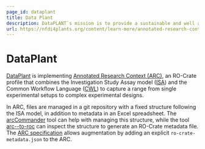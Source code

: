 ```yaml
---
page_id: dataplant
title: Data Plant
description: DataPLANT`s mission is to provide a sustainable and well annotated data management platform for plant sciences.
url: https://nfdi4plants.org/content/learn-more/annotated-research-context.html
---
```


# DataPlant

[DataPlant](https://nfdi4plants.org/) is implementing [Annotated Research Context (ARC)](https://nfdi4plants.org/content/learn-more/annotated-research-context.html), an RO-Crate profile that combines the Investigation Study Assay model ([ISA](https://isa-specs.readthedocs.io/en/latest/isamodel.html)) and the Common Workflow Language ([CWL](https://www.commonwl.org/)) to capture a range from single experimental setups to complex experimental designs. 

In ARC, files are managed in a git repository with a fixed structure following the ISA model, in addition to metadata in an Excel spreadsheet. The [arcCommander](https://github.com/nfdi4plants/arcCommander) tool can help with managing this structure, while the tool [arc--to-roc](https://github.com/nfdi4plants/arc-to-roc) can inspect the structure to generate an RO-Crate metadata file.
The [ARC specification](https://github.com/nfdi4plants/ARC-specification/blob/main/ARC%20specification.md#appendix-conversion-of-arcs-to-ro-crates) allows augmentation by adding an explicit `ro-crate-metadata.json` to the ARC.

<!--
[![dataplant logo](../assets/img/dataplant.svg)](https://dataplant.org/)

[dataplant](https://reliance.rohub.org/) (EXAMPLE-ACRONYM), is a...

dataplant uses RO-Crate for ... as ....

dataplant works with Project X, .....

![dataplant screenshot with RO-Crate(../assets/img/dataplant-screenshot.png)


## RO-Crate in dataplant

(Show practically how RO-Crate is used, link to profile of RO-Crate, etc.)

The dataplant API supports [RO-Crate export](http://dataplant.org/docs/ro-crate) as...

dataplant also plans to do...

dataplant:
```
curl -H "Accept: application/ld+json" https://dataplant.com/ro-crate/a72f314d

{
  "@context": { … },
  "@graph": [
   …
    {
      "@id": "./",
      "hasPart": […],
      "@type": "Dataset",
    }
   …
}
```


## Resources

* [dataplant Homepage](https://dataplant.org/)
* [dataplant documentation](https://dataplant.org/docs/)
* [RO-Crate profile for dataplant](https://dataplant.org/crate-profile)
* [dataplant Tutorials](https://dataplant.org/docs/tutorial)
* [dataplant presentation](http://dataplant.org/)

## Publications

Alice Land, Bob Bunny (2020):  
**dataplant and RO-Crate**.  
_dataplant Journal_ **0**(1)
<https://doi.org/10.1234/dataplant>  
[[preprint](http://dataplant.com/preprint.pdf)]

-->
